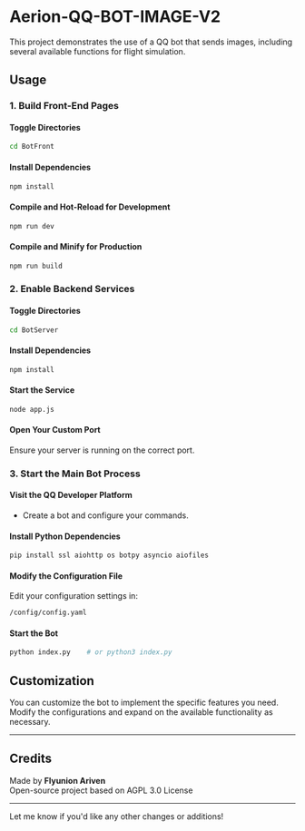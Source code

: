 # **Aerion-QQ-BOT-IMAGE-V2**

This project demonstrates the use of a QQ bot that sends images, including several available functions for flight simulation.

## **Usage**

### 1. **Build Front-End Pages**

#### **Toggle Directories**
```bash
cd BotFront
```

#### **Install Dependencies**
```bash
npm install
```

#### **Compile and Hot-Reload for Development**
```bash
npm run dev
```

#### **Compile and Minify for Production**
```bash
npm run build
```

### 2. **Enable Backend Services**

#### **Toggle Directories**
```bash
cd BotServer
```

#### **Install Dependencies**
```bash
npm install
```

#### **Start the Service**
```bash
node app.js
```

#### **Open Your Custom Port**
Ensure your server is running on the correct port.

### 3. **Start the Main Bot Process**

#### **Visit the QQ Developer Platform**
- Create a bot and configure your commands.

#### **Install Python Dependencies**
```bash
pip install ssl aiohttp os botpy asyncio aiofiles
```

#### **Modify the Configuration File**
Edit your configuration settings in:
```bash
/config/config.yaml
```

#### **Start the Bot**
```bash
python index.py    # or python3 index.py
```

## **Customization**
You can customize the bot to implement the specific features you need. Modify the configurations and expand on the available functionality as necessary.

---

## **Credits**

Made by **Flyunion Ariven**  
Open-source project based on AGPL 3.0 License

---

Let me know if you'd like any other changes or additions!

